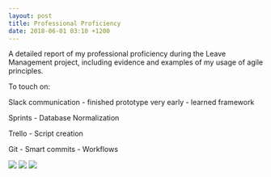 ```yaml
---
layout: post
title: Professional Proficiency
date: 2018-06-01 03:10 +1200
---
```


A detailed report of my professional proficiency during the Leave Management project, including evidence and examples of my usage of agile principles.

To touch on:

Slack communication 		- finished prototype very early
							- learned framework

Sprints						- Database Normalization

Trello						- Script creation

Git							- Smart commits
							- Workflows

<img src="{{ 'assets/slack2.png' | relative_url }}">
<img src="{{ 'assets/slackevidence1.png' | relative_url }}">
<img src="{{ 'assets/trelloevidence1.png' | relative_url }}">


